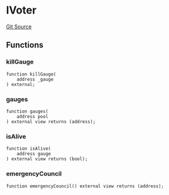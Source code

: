 # IVoter
[Git Source](https://github.com/ArrakisFinance/arrakis-modular/blob/main/src/interfaces/IVoter.sol)


## Functions
### killGauge


```solidity
function killGauge(
    address _gauge
) external;
```

### gauges


```solidity
function gauges(
    address pool
) external view returns (address);
```

### isAlive


```solidity
function isAlive(
    address gauge
) external view returns (bool);
```

### emergencyCouncil


```solidity
function emergencyCouncil() external view returns (address);
```


